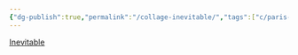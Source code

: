 ```yaml
---
{"dg-publish":true,"permalink":"/collage-inevitable/","tags":["c/paris-collage","c/moon","c/yellow","c/blue","c/circle","c/sphere","c/candle"],"created":"2024-01-01T17:02:14.870-05:00","updated":"2024-01-01T17:16:05.243-05:00"}
---
```



[Inevitable](https://www.instagram.com/p/B1n9GJPBUxD/)